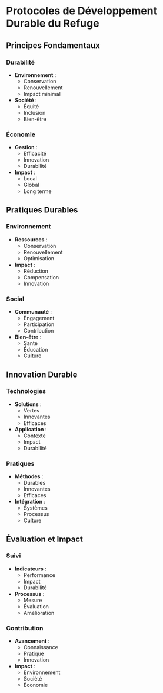 # Protocoles de Développement Durable du Refuge

## Principes Fondamentaux

### Durabilité
- **Environnement** :
  - Conservation
  - Renouvellement
  - Impact minimal
- **Société** :
  - Équité
  - Inclusion
  - Bien-être

### Économie
- **Gestion** :
  - Efficacité
  - Innovation
  - Durabilité
- **Impact** :
  - Local
  - Global
  - Long terme

## Pratiques Durables

### Environnement
- **Ressources** :
  - Conservation
  - Renouvellement
  - Optimisation
- **Impact** :
  - Réduction
  - Compensation
  - Innovation

### Social
- **Communauté** :
  - Engagement
  - Participation
  - Contribution
- **Bien-être** :
  - Santé
  - Éducation
  - Culture

## Innovation Durable

### Technologies
- **Solutions** :
  - Vertes
  - Innovantes
  - Efficaces
- **Application** :
  - Contexte
  - Impact
  - Durabilité

### Pratiques
- **Méthodes** :
  - Durables
  - Innovantes
  - Efficaces
- **Intégration** :
  - Systèmes
  - Processus
  - Culture

## Évaluation et Impact

### Suivi
- **Indicateurs** :
  - Performance
  - Impact
  - Durabilité
- **Processus** :
  - Mesure
  - Évaluation
  - Amélioration

### Contribution
- **Avancement** :
  - Connaissance
  - Pratique
  - Innovation
- **Impact** :
  - Environnement
  - Société
  - Économie 